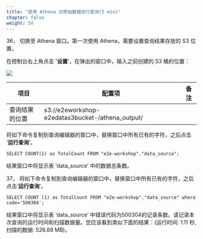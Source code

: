```yaml
---
title: "使用 Athena 对原始数据进行查询(5 min)"
chapter: false
weight: 50
---
```


36， 切换至 Athena 窗口。第一次使用 Athena，需要设置查询结果存放的 S3 位置。

在控制台右上角点击 '**设置**'，在弹出的窗口中，输入之前创建的 S3 桶的位置：

![](/images/LakeHouse/3_2_0_athena_set.png)

| 项目           | 配置项                                               | 备注 |
| -------------- | ---------------------------------------------------- | ---- |
| 查询结果的位置 | s3://e2eworkshop-e2edatas3bucket-<XX>/athena_output/ |      |

将如下命令复制到查询编辑器的窗口中，替换窗口中所有已有的字符，之后点击 ’**运行查询**’。

~~~
SELECT COUNT(1) as TotalCount FROM "e2e-workshop"."data_source";
~~~

结果窗口中将显示表 ‘data_source’ 中的数据总条数。

37， 将如下命令复制到查询编辑器的窗口中，替换窗口中所有已有的字符，之后点击’**运行查询**’。

~~~
SELECT COUNT (1) as TotalCount FROM "e2e-workshop"."data_source" where code='500304';
~~~

结果窗口中将显示表 ‘data_source’ 中错误代码为500304的记录条数。请记录本次查询的运行时间和扫描数据量。您应该看到类似下面的结果：(运行时间: 1.11 秒, 扫描的数据: 526.89 MB)。
